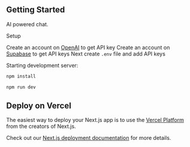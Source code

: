 ## Getting Started

AI powered chat.

Setup

Create an account on [OpenAI](https://openai.com) to get API key
Create an account on [Supabase](https://supabase.com) to get API keys
Next create `.env` file and add API keys

Starting development server:

```bash
npm install

npm run dev
```

## Deploy on Vercel

The easiest way to deploy your Next.js app is to use the [Vercel Platform](https://vercel.com/new?utm_medium=default-template&filter=next.js&utm_source=create-next-app&utm_campaign=create-next-app-readme) from the creators of Next.js.

Check out our [Next.js deployment documentation](https://nextjs.org/docs/deployment) for more details.
